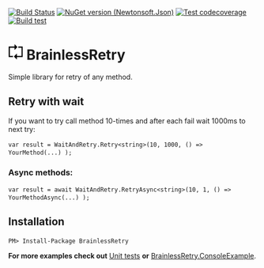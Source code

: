 [![Build Status](https://dev.azure.com/hlavoj/BrainlessRetry/_apis/build/status/hlavoj.BrainlessRetry?branchName=main)](https://dev.azure.com/hlavoj/BrainlessRetry/_build/latest?definitionId=4&branchName=main)
[![NuGet version (Newtonsoft.Json)](https://img.shields.io/nuget/v/BrainlessRetry.svg?style=flat)](https://www.nuget.org/packages/BrainlessRetry/)
[![Test codecoverage](https://img.shields.io/azure-devops/coverage/hlavoj/BrainlessRetry/4/main)](https://dev.azure.com/hlavoj/BrainlessRetry/_build?definitionId=4)
[![Build test](https://img.shields.io/azure-devops/tests/hlavoj/BrainlessRetry/4/main)](https://dev.azure.com/hlavoj/BrainlessRetry/_build?definitionId=4)




# <img src="BrainlessRetryIcon.png" alt="drawing" width="30"  /> BrainlessRetry
Simple library for retry of any method. 


## Retry with wait
If you want to try call method 10-times and after each fail wait 1000ms to next try:

```
var result = WaitAndRetry.Retry<string>(10, 1000, () => YourMethod(...) );
```

### Async methods:
```
var result = await WaitAndRetry.RetryAsync<string>(10, 1, () => YourMethodAsync(...) );
```

## Installation
```
PM> Install-Package BrainlessRetry
```

**For more examples check out** [Unit tests](https://github.com/hlavoj/BrainlessRetry/blob/main/src/BrainlessRetry.Tests/WaitAndRetryUnitTest.cs) **or** [BrainlessRetry.ConsoleExample](https://github.com/hlavoj/BrainlessRetry/tree/main/src/BrainlessRetry.ConsoleExample).